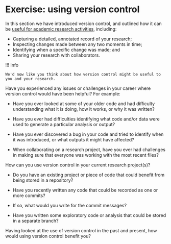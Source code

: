# Exercise: using version control

In this section we have introduced version control, and outlined how it can be [useful for academic research activities](what-is-version-control.md), including:

- Capturing a detailed, annotated record of your research;
- Inspecting changes made between any two moments in time;
- Identifying when a specific change was made; and
- Sharing your research with collaborators.

!!! info

    We'd now like you think about how version control might be useful to you and your research.

Have you experienced any issues or challenges in your career where version control would have been helpful?
For example:

- Have you ever looked at some of your older code and had difficulty understanding what it is doing, how it works, or why it was written?

- Have you ever had difficulties identifying what code and/or data were used to generate a particular analysis or output?

- Have you ever discovered a bug in your code and tried to identify when it was introduced, or what outputs it might have affected?

- When collaborating on a research project, have you ever had challenges in making sure that everyone was working with the most recent files?

How can you use version control in your current research project(s)?

- Do you have an existing project or piece of code that could benefit from being stored in a repository?

- Have you recently written any code that could be recorded as one or more commits?

- If so, what would you write for the commit messages?

- Have you written some exploratory code or analysis that could be stored in a separate branch?

Having looked at the use of version control in the past and present, how would using version control benefit you?
